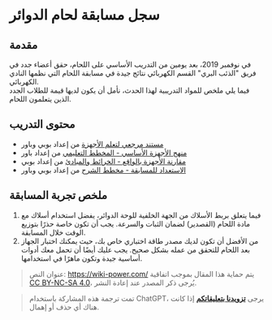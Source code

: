 # سجل مسابقة لحام الدوائر

## مقدمة

في نوفمبر 2019، بعد يومين من التدريب الأساسي على اللحام، حقق أعضاء جدد في فريق "الذئب البري" القسم الكهربائي نتائج جيدة في مسابقة اللحام التي نظمها النادي الكهربائي.  
فيما يلي ملخص للمواد التدريبية لهذا الحدث، نأمل أن يكون لديها قيمة للطلاب الجدد الذين يتعلمون اللحام.

## محتوى التدريب

- [مستند مرجعي لتعلم الأجهزة](https://shimo.im/docs/dyRpp3HyHJgVj8VX) من إعداد بوبي وباور
- [منهج الأجهزة الأساسي - المخطط التعليمي](https://mubu.com/doc/kJeFad8-cI) من إعداد باور
- [مقارنة الأجهزة بالواقع - الخرائط والمبادئ](https://shimo.im/sheets/tK3DTTpgkXpJYjtj/MODOC) من إعداد بوبي
- [الاستعداد للمسابقة - مخطط الشرح](https://mubu.com/doc/XHHCaWPZ1Y) من إعداد بوبي وباور

## ملخص تجربة المسابقة

1. فيما يتعلق بربط الأسلاك من الجهة الخلفية للوحة الدوائر، يفضل استخدام أسلاك مع مادة اللحام (القصدير) لضمان الثبات والسرعة. يجب أن تكون خاصة حذرًا بتوزيع الوقت خلال المسابقة.
2. من الأفضل أن تكون لديك مصدر طاقة اختباري خاص بك، حيث يمكنك اختبار الجهاز بعد اللحام للتحقق من عمله بشكل صحيح. يجب عليك أيضًا أن تحمل معك أدوات أساسية جيدة وتكون ماهرًا في استخدامها.

> عنوان النص: <https://wiki-power.com/>
> يتم حماية هذا المقال بموجب اتفاقية [CC BY-NC-SA 4.0](https://creativecommons.org/licenses/by/4.0/deed.zh)، يُرجى ذكر المصدر عند إعادة النشر.

> تمت ترجمة هذه المشاركة باستخدام ChatGPT، يرجى [**تزويدنا بتعليقاتكم**](https://github.com/linyuxuanlin/Wiki_MkDocs/issues/new) إذا كانت هناك أي حذف أو إهمال.